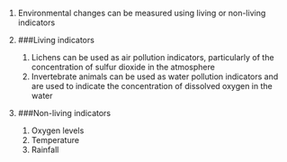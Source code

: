 1. Environmental changes can be measured using living or non-living indicators
2. ###Living indicators

    1. Lichens can be used as air pollution indicators, particularly of the concentration of sulfur dioxide in the atmosphere
    2. Invertebrate animals can be used as water pollution indicators and are used to indicate the concentration of dissolved oxygen in the water
3. ###Non-living indicators

    1. Oxygen levels
    2. Temperature
    3. Rainfall
